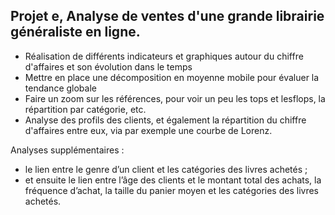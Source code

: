 ## Projet e, Analyse de ventes d'une grande librairie généraliste en ligne.


- Réalisation de différents indicateurs et graphiques autour du chiffre d'affaires et son évolution dans le temps
- Mettre en place une décomposition en moyenne mobile pour évaluer la tendance globale 
- Faire un zoom sur les références, pour voir un peu les tops et lesflops, la répartition par catégorie, etc.
- Analyse des profils des clients, et également la répartition du chiffre d'affaires entre eux, via par exemple une courbe de Lorenz.

Analyses supplémentaires :
- le lien entre le genre d’un client et les catégories des
livres achetés ;
- et ensuite le lien entre l’âge des clients et le montant total
des achats, la fréquence d’achat, la taille du panier moyen
et les catégories des livres achetés.
